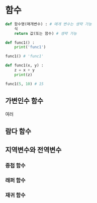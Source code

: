 # 함수
```python
def 함수명(매개변수) : # 매개 변수는 생략 가능
    식
    return 값(또는 함수) # 생략 가능
```
```python
def func1() :
    print('func1')

func1() # 'func1'
```

```python
def func1(x, y) :
    z = x + y
    print(z)

func1(5, 10) # 15
```

## 가변인수 함수
여러
## 람다 함수

## 지역변수와 전역변수

### 중첩 함수

### 래퍼 함수

### 재귀 함수
